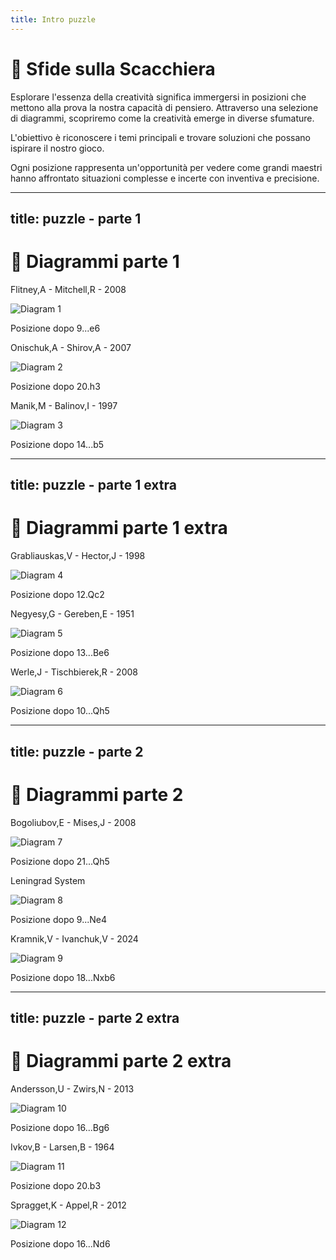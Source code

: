 ```yaml
---
title: Intro puzzle
---
```


# 🌟 Sfide sulla Scacchiera

<div class="mt-6 text-left">
  <p class="text-lg text-gray-400 leading-relaxed">
    Esplorare l'essenza della creatività significa immergersi in posizioni che mettono alla prova la nostra capacità di pensiero. Attraverso una selezione di diagrammi, scopriremo come la creatività emerge in diverse sfumature.
  </p>
  <p class="text-lg text-gray-400 leading-relaxed mt-4">
    L'obiettivo è riconoscere i temi principali e trovare soluzioni che possano ispirare il nostro gioco.
  </p>
  <p class="text-lg text-gray-400 leading-relaxed mt-6">
    Ogni posizione rappresenta un'opportunità per vedere come grandi maestri hanno affrontato situazioni complesse e incerte con inventiva e precisione.
  </p>
</div>
<Footer />

---
title: puzzle - parte 1
---

# 🧩 Diagrammi parte 1

<div class="grid grid-cols-3 gap-4 items-center justify-center mt-12">
  <div class="flex flex-col items-center">
    <p class="text-sm font-semibold text-gray-500">Flitney,A - Mitchell,R - 2008</p>
    <img src="../images/flitney-mitchell-pawn-break.jpg" alt="Diagram 1" class="w-48 h-48 object-cover rounded-lg shadow-md border-2 border-gray-300" />
    <p class="mt-2 text-xs">Posizione dopo 9...e6</p>
  </div> 
  <div v-click="2" v-motion :initial="{ opacity: 0 }" :enter="{ opacity: 1 }" :leave="{ opacity: 0 }" class="flex flex-col items-center">
    <p class="text-sm font-semibold text-gray-500">Onischuk,A - Shirov,A - 2007</p>
    <img src="../images/onischuk-shirov-pawn-storm.jpg" alt="Diagram 2" class="w-48 h-48 object-cover rounded-lg shadow-md border-2 border-gray-300" />
    <p class="mt-2 text-xs">Posizione dopo 20.h3</p>
  </div>
  <div v-click="3" v-motion :initial="{ opacity: 0 }" :enter="{ opacity: 1 }" :leave="{ opacity: 0 }" class="flex flex-col items-center">
    <p class="text-sm font-semibold text-gray-500">Manik,M - Balinov,I - 1997</p>
    <img src="../images/manik-balinov-pawn-break.jpg" alt="Diagram 3" class="w-48 h-48 object-cover rounded-lg shadow-md border-2 border-gray-300" />
    <p class="mt-2 text-xs">Posizione dopo 14...b5</p>
  </div>
</div>

<Footer />

---
title: puzzle - parte 1 extra
---

# 🧩 Diagrammi parte 1 extra

<div class="grid grid-cols-3 gap-4 items-center justify-center mt-12">
  <div v-click="1" v-motion :initial="{ opacity: 0 }" :enter="{ opacity: 1 }" :leave="{ opacity: 0 }" class="flex flex-col items-center">
    <p class="text-sm font-semibold text-gray-500">Grabliauskas,V - Hector,J - 1998</p>
    <img src="../images/grabliauskas-hector-pawn-storm.jpg" alt="Diagram 4" class="w-48 h-48 object-cover rounded-lg shadow-md border-2 border-gray-300" />
    <p class="mt-2 text-xs">Posizione dopo 12.Qc2</p>
  </div>
  <div v-click="2" v-motion :initial="{ opacity: 0 }" :enter="{ opacity: 1 }" :leave="{ opacity: 0 }" class="flex flex-col items-center">
    <p class="text-sm font-semibold text-gray-500">Negyesy,G - Gereben,E - 1951</p>
    <img src="../images/negyesy-gereben-pawn-storm.jpg" alt="Diagram 5" class="w-48 h-48 object-cover rounded-lg shadow-md border-2 border-gray-300" />
    <p class="mt-2 text-xs">Posizione dopo 13...Be6</p>
  </div>
  <div v-click="3" v-motion :initial="{ opacity: 0 }" :enter="{ opacity: 1 }" :leave="{ opacity: 0 }" class="flex flex-col items-center">
    <p class="text-sm font-semibold text-gray-500">Werle,J - Tischbierek,R - 2008</p>
    <img src="../images/werle-tischbierek-pawn-sacr.jpg" alt="Diagram 6" class="w-48 h-48 object-cover rounded-lg shadow-md border-2 border-gray-300" />
    <p class="mt-2 text-xs">Posizione dopo 10...Qh5</p>
  </div>
  
</div>

<Footer />

---
title: puzzle - parte 2 
---

# 🧩 Diagrammi parte 2 

<div class="grid grid-cols-3 gap-4 items-center justify-center mt-12">
  <div v-click="1" v-motion :initial="{ opacity: 0 }" :enter="{ opacity: 1 }" :leave="{ opacity: 0 }" class="flex flex-col items-center">
    <p class="text-sm font-semibold text-gray-500">Bogoliubov,E - Mises,J - 2008</p>
    <img src="../images/bogoliubov-mises.jpg" alt="Diagram 7" class="w-48 h-48 object-cover rounded-lg shadow-md border-2 border-gray-300" />
    <p class="mt-2 text-xs">Posizione dopo 21...Qh5</p>
  </div>
  <div v-click="2" v-motion :initial="{ opacity: 0 }" :enter="{ opacity: 1 }" :leave="{ opacity: 0 }" class="flex flex-col items-center">
    <p class="text-sm font-semibold text-gray-500">Leningrad System</p>
    <img src="../images/leningrad.jpg" alt="Diagram 8" class="w-48 h-48 object-cover rounded-lg shadow-md border-2 border-gray-300" />
    <p class="mt-2 text-xs">Posizione dopo 9...Ne4</p>
  </div>
  <div v-click="3" v-motion :initial="{ opacity: 0 }" :enter="{ opacity: 1 }" :leave="{ opacity: 0 }" class="flex flex-col items-center">
    <p class="text-sm font-semibold text-gray-500">Kramnik,V - Ivanchuk,V - 2024</p>
    <img src="../images/kramnik-ivanchuk.jpg" alt="Diagram 9" class="w-48 h-48 object-cover rounded-lg shadow-md border-2 border-gray-300" />
    <p class="mt-2 text-xs">Posizione dopo 18...Nxb6</p>
  </div>
  
</div>

<Footer />

---
title: puzzle - parte 2 extra
---

# 🧩 Diagrammi parte 2 extra

<div class="grid grid-cols-3 gap-4 items-center justify-center mt-12">
  <div v-click="1" v-motion :initial="{ opacity: 0 }" :enter="{ opacity: 1 }" :leave="{ opacity: 0 }" class="flex flex-col items-center">
    <p class="text-sm font-semibold text-gray-500">Andersson,U - Zwirs,N - 2013</p>
    <img src="../images/andersson-zwirs.jpg" alt="Diagram 10" class="w-48 h-48 object-cover rounded-lg shadow-md border-2 border-gray-300" />
    <p class="mt-2 text-xs">Posizione dopo 16...Bg6</p>
  </div>
  <div v-click="2" v-motion :initial="{ opacity: 0 }" :enter="{ opacity: 1 }" :leave="{ opacity: 0 }" class="flex flex-col items-center">
    <p class="text-sm font-semibold text-gray-500">Ivkov,B - Larsen,B - 1964</p>
    <img src="../images/ivkov-larsen.jpg" alt="Diagram 11" class="w-48 h-48 object-cover rounded-lg shadow-md border-2 border-gray-300" />
    <p class="mt-2 text-xs">Posizione dopo 20.b3</p>
  </div>  
  <div v-click="3" v-motion :initial="{ opacity: 0 }" :enter="{ opacity: 1 }" :leave="{ opacity: 0 }" class="flex flex-col items-center">
    <p class="text-sm font-semibold text-gray-500">Spragget,K - Appel,R - 2012</p>
    <img src="../images/spragget-appel.jpg" alt="Diagram 12" class="w-48 h-48 object-cover rounded-lg shadow-md border-2 border-gray-300" />
    <p class="mt-2 text-xs">Posizione dopo 16...Nd6</p>
  </div>
</div>

<Footer />
